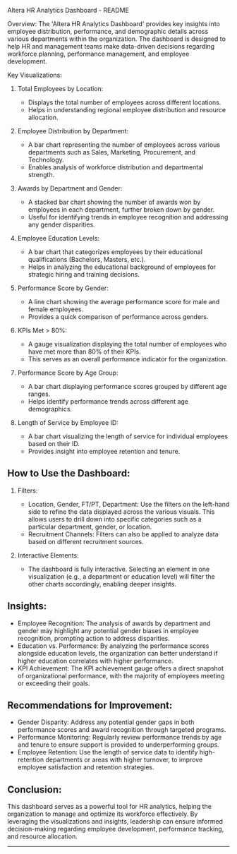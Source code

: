Altera HR Analytics Dashboard - README

 Overview:
The 'Altera HR Analytics Dashboard' provides key insights into employee distribution, performance, and demographic details across various departments within the organization. The dashboard is designed to help HR and management teams make data-driven decisions regarding workforce planning, performance management, and employee development.

Key Visualizations:
1. Total Employees by Location:
   - Displays the total number of employees across different locations.
   - Helps in understanding regional employee distribution and resource allocation.

2. Employee Distribution by Department:
   - A bar chart representing the number of employees across various departments such as Sales, Marketing, Procurement, and Technology.
   - Enables analysis of workforce distribution and departmental strength.

3. Awards by Department and Gender:
   - A stacked bar chart showing the number of awards won by employees in each department, further broken down by gender.
   - Useful for identifying trends in employee recognition and addressing any gender disparities.

4. Employee Education Levels:
   - A bar chart that categorizes employees by their educational qualifications (Bachelors, Masters, etc.).
   - Helps in analyzing the educational background of employees for strategic hiring and training decisions.

5. Performance Score by Gender:
   - A line chart showing the average performance score for male and female employees.
   - Provides a quick comparison of performance across genders.

6. KPIs Met > 80%:
   - A gauge visualization displaying the total number of employees who have met more than 80% of their KPIs.
   - This serves as an overall performance indicator for the organization.

7. Performance Score by Age Group:
   - A bar chart displaying performance scores grouped by different age ranges.
   - Helps identify performance trends across different age demographics.

8. Length of Service by Employee ID:
   - A bar chart visualizing the length of service for individual employees based on their ID.
   - Provides insight into employee retention and tenure.

## How to Use the Dashboard:
1. Filters:
   - Location, Gender, FT/PT, Department: Use the filters on the left-hand side to refine the data displayed across the various visuals. This allows users to drill down into specific categories such as a particular department, gender, or location.
   - Recruitment Channels: Filters can also be applied to analyze data based on different recruitment sources.

2. Interactive Elements:
   - The dashboard is fully interactive. Selecting an element in one visualization (e.g., a department or education level) will filter the other charts accordingly, enabling deeper insights.

## Insights:
- Employee Recognition: The analysis of awards by department and gender may highlight any potential gender biases in employee recognition, prompting action to address disparities.
- Education vs. Performance: By analyzing the performance scores alongside education levels, the organization can better understand if higher education correlates with higher performance.
- KPI Achievement: The KPI achievement gauge offers a direct snapshot of organizational performance, with the majority of employees meeting or exceeding their goals.

## Recommendations for Improvement:
- Gender Disparity: Address any potential gender gaps in both performance scores and award recognition through targeted programs.
- Performance Monitoring: Regularly review performance trends by age and tenure to ensure support is provided to underperforming groups.
- Employee Retention: Use the length of service data to identify high-retention departments or areas with higher turnover, to improve employee satisfaction and retention strategies.

## Conclusion:
This dashboard serves as a powerful tool for HR analytics, helping the organization to manage and optimize its workforce effectively. By leveraging the visualizations and insights, leadership can ensure informed decision-making regarding employee development, performance tracking, and resource allocation.

---

